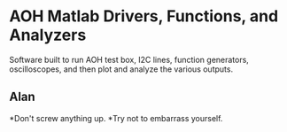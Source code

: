 AOH Matlab Drivers, Functions, and Analyzers
===========================================

Software built to run AOH test box, I2C lines, function generators, oscilloscopes, and then plot and analyze the various outputs.

Alan
----
  *Don't screw anything up.
  *Try not to embarrass yourself.
